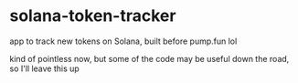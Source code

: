 # solana-token-tracker

app to track new tokens on Solana, built before pump.fun lol

kind of pointless now, but some of the code may be useful down the road, so I'll leave this up
